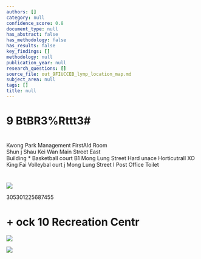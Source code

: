 ```yaml
---
authors: []
category: null
confidence_score: 0.8
document_type: null
has_abstract: false
has_methodology: false
has_results: false
key_findings: []
methodology: null
publication_year: null
research_questions: []
source_file: out_9FIUCCEB_lymp_location_map.md
subject_area: null
tags: []
title: null
---
```


# 9 BtBR3%Rttt3#

#

Kwong Park Management FirstAld Room   
Shun j Shau Kei Wan Main Street East   
Building \* Basketball court B1 Mong Lung Street Hard unace Horticutrall XO King Fai Volleybal ourt j Mong Lung Street I  Post Office Toilet

#

![](img/bd9187af5994825d7484ab7ba8dacb70ca28630be65389f99d0451e530084a08.jpg)

305301225687455

# + ock 10 Recreation Centr

![](img/ac184169885c9ed6c7c51b395033a85cc620a3d912854efecf57304902d95d1d.jpg)

![](img/7940e7218c91e7449e5149c8bfd9745c828a2e8cd7356e9ad4684144a9f8f678.jpg)